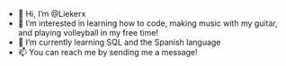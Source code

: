 - 👋 Hi, I’m @Liekerx
- 👀 I’m interested in learning how to code, making music with my guitar, and playing volleyball in my free time!
- 🌱 I’m currently learning SQL and the Spanish language 
- 📫 You can reach me by sending me a message!

<!---
Liekerx/Liekerx is a ✨ special ✨ repository because its `README.md` (this file) appears on your GitHub profile.
You can click the Preview link to take a look at your changes.
--->
